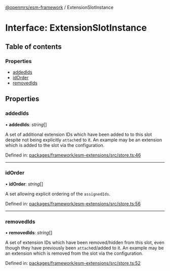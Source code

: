 [@openmrs/esm-framework](../API.md) / ExtensionSlotInstance

# Interface: ExtensionSlotInstance

## Table of contents

### Properties

- [addedIds](extensionslotinstance.md#addedids)
- [idOrder](extensionslotinstance.md#idorder)
- [removedIds](extensionslotinstance.md#removedids)

## Properties

### addedIds

• **addedIds**: *string*[]

A set of additional extension IDs which have been added to to this slot despite not being
explicitly `attach`ed to it.
An example may be an extension which is added to the slot via the configuration.

Defined in: [packages/framework/esm-extensions/src/store.ts:46](https://github.com/openmrs/openmrs-esm-core/blob/master/packages/framework/esm-extensions/src/store.ts#L46)

___

### idOrder

• **idOrder**: *string*[]

A set allowing explicit ordering of the `assignedIds`.

Defined in: [packages/framework/esm-extensions/src/store.ts:56](https://github.com/openmrs/openmrs-esm-core/blob/master/packages/framework/esm-extensions/src/store.ts#L56)

___

### removedIds

• **removedIds**: *string*[]

A set of extension IDs which have been removed/hidden from this slot, even though they have
previously been `attach`ed/added to it.
An example may be an extension which is removed from the slot via the configuration.

Defined in: [packages/framework/esm-extensions/src/store.ts:52](https://github.com/openmrs/openmrs-esm-core/blob/master/packages/framework/esm-extensions/src/store.ts#L52)
